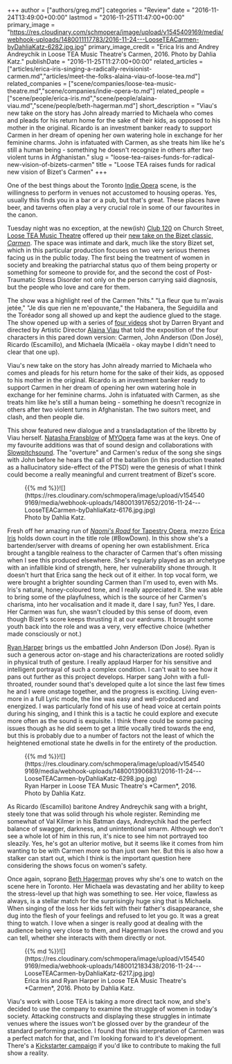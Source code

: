 +++
author = ["authors/greg.md"]
categories = "Review"
date = "2016-11-24T13:49:00+00:00"
lastmod = "2016-11-25T11:47:00+00:00"
primary_image = "https://res.cloudinary.com/schmopera/image/upload/v1545409169/media/webhook-uploads/1480011117783/2016-11-24---LooseTEACarmen-byDahliaKatz-6282.jpg.jpg"
primary_image_credit = "Erica Iris and Andrey Andreychik in Loose TEA Music Theatre's Carmen, 2016. Photo by Dahlia Katz."
publishDate = "2016-11-25T11:27:00+00:00"
related_articles = ["articles/erica-iris-singing-a-radically-revisionist-carmen.md","articles/meet-the-folks-alaina-viau-of-loose-tea.md"]
related_companies = ["scene/companies/loose-tea-music-theatre.md","scene/companies/indie-opera-to.md"]
related_people = ["scene/people/erica-iris.md","scene/people/alaina-viau.md","scene/people/beth-hagerman.md"]
short_description = "Viau&#039;s new take on the story has John already married to Michaela who comes and pleads for his return home for the sake of their kids, as opposed to his mother in the original. Ricardo is an investment banker ready to support Carmen in her dream of opening her own watering hole in exchange for her feminine charms. John is infatuated with Carmen, as she treats him like he&#039;s still a human being - something he doesn&#039;t recognize in others after two violent turns in Afghanistan."
slug = "loose-tea-raises-funds-for-radical-new-vision-of-bizets-carmen"
title = "Loose TEA raises funds for radical new vision of Bizet&#039;s Carmen"
+++

One of the best things about the Toronto [Indie Opera](/scene/companies/indie-opera-to/) scene, is the willingness to perform in venues not accustomed to housing operas. Yes, usually this finds you in a bar or a pub, but that's great. These places have beer, and taverns often play a very crucial role in some of our favourites in the canon. 

Tuesday night was no exception, at the new(ish) [Club 120](http://www.club120.ca/) on Church Street, [Loose TEA Music Theatre](/scene/companies/loose-tea-music-theatre/) offered up their [new take on the Bizet classic, *Carmen*](/erica-iris-singing-a-radically-revisionist-carmen/). The space was intimate and dark, much like the story Bizet set, which in this particular production focuses on two very serious themes facing us in the public today. The first being the treatment of women in society and breaking the patriarchal status quo of them being property or something for someone to provide for, and the second the cost of Post-Traumatic Stress Disorder not only on the person carrying said diagnosis, but the people who love and care for them. 

The show was a highlight reel of the Carmen "hits." "La fleur que tu m'avais jetée," "Je dis que rien ne m'epouvante," the Habanera, the Seguidilla and the Toréador song all showed up and kept the audience glued to the stage. The show opened up with a series of [four videos](https://www.youtube.com/channel/UCiYEOqBZMigUcbMSwzHBmcQ) shot by Darren Bryant and directed by Artistic Director [Alaina Viau](/scene/people/alaina-viau/) that told the exposition of the four characters in this pared down version: Carmen, John Anderson (Don José), Ricardo (Escamillo), and Michaela (Micaëla - okay maybe I didn't need to clear that one up). 

Viau's new take on the story has John already married to Michaela who comes and pleads for his return home for the sake of their kids, as opposed to his mother in the original. Ricardo is an investment banker ready to support Carmen in her dream of opening her own watering hole in exchange for her feminine charms. John is infatuated with Carmen, as she treats him like he's still a human being - something he doesn't recognize in others after two violent turns in Afghanistan. The two suitors meet, and clash, and then people die. 

This show featured new dialogue and a transladaptation of the libretto by Viau herself. [Natasha Fransblow](/scene/people/natasha-fransblow/) of [MYOpera](/scene/companies/myopera/) fame was at the keys. One of my favourite additions was that of sound design and collaborations with [Slowpitchsound](http://www.slowpitchsound.com/). The "overture" and Carmen's redux of the song she sings with John before he hears the call of the batallion (in this production treated as a hallucinatory side-effect of the PTSD) were the genesis of what I think could become a really meaningful and current treatment of Bizet's score. 

<figure data-type="image">{{% md %}}![](https://res.cloudinary.com/schmopera/image/upload/v1545409169/media/webhook-uploads/1480013917652/2016-11-24---LooseTEACarmen-byDahliaKatz-6176.jpg.jpg)
<figcaption>Photo by Dahlia Katz.</figcaption>
</figure>

Fresh off her amazing run of [*Naomi's Road* for Tapestry Opera](/in-review-naomis-road/), mezzo [Erica Iris](/scene/people/erica-iris/) holds down court in the title role (#BowDown). In this show she's a bartender/server with dreams of opening her own establishment. Erica brought a tangible realness to the character of Carmen that's often missing when I see this produced elsewhere. She's regularly played as an archetype with an infallible kind of strength, here, her vulnerability shone through. It doesn't hurt that Erica sang the heck out of it either. In top vocal form, we were brought a brighter sounding Carmen than I'm used to, even with Ms. Iris's natural, honey-coloured tone, and I really appreciated it. She was able to bring some of the playfulness, which is the source of her Carmen's charisma, into her vocalisation and it made it, dare I say, fun? Yes, I dare. Her Carmen was fun, she wasn't clouded by this sense of doom, even though Bizet's score keeps thrusting it at our eardrums. It brought some youth back into the role and was a very, very effective choice (whether made consciously or not.)

[Ryan Harper](/scene/people/ryan-harper/) brings us the embattled John Anderson (Don José). Ryan is such a generous actor on-stage and his characterizations are rooted solidly in physical truth of gesture. I really applaud Harper for his sensitive and intelligent portrayal of such a complex condition. I can't wait to see how it pans out further as this project develops. Harper sang John with a full-throated, rounder sound that's developed quite a lot since the last few times he and I were onstage together, and the progress is exciting. Living even-more in a full Lyric mode, the line was easy and well-produced and energized. I was particularly fond of his use of head voice at certain points during his singing, and I think this is a tactic he could explore and execute more often as the sound is exquisite. I think there could be some pacing issues though as he did seem to get a little vocally tired towards the end, but this is probably due to a number of factors not the least of which the heightened emotional state he dwells in for the entirety of the production. 

<figure data-type="image">{{% md %}}![](https://res.cloudinary.com/schmopera/image/upload/v1545409169/media/webhook-uploads/1480013906831/2016-11-24---LooseTEACarmen-byDahliaKatz-6298.jpg.jpg)
<figcaption>Ryan Harper in Loose TEA Music Theatre's *Carmen*, 2016. Photo by Dahlia Katz.</figcaption>
</figure>

As Ricardo (Escamillo) baritone Andrey Andreychik sang with a bright, steely tone that was solid through his whole register. Reminding me somewhat of Val Kilmer in his Batman days, Andreychik had the perfect balance of swagger, darkness, and unintentional smarm. Although we don't see a whole lot of him in this run, it's nice to see him not portrayed too sleazily. Yes, he's got an ulterior motive, but it seems like it comes from him wanting to be with Carmen more so than just own her. But this is also how a stalker can start out, which I think is the important question here considering the shows focus on women's safety. 

Once again, soprano [Beth Hagerman](/spotlight-on-beth-hagerman/) proves why she's one to watch on the scene here in Toronto. Her Michaela was devastating and her ability to keep the stress-level up that high was something to see. Her voice, flawless as always, is a stellar match for the surprisingly huge sing that is Michaela. When singing of the loss her kids felt with their father's disappearance, she dug into the flesh of your feelings and refused to let you go. It was a great thing to watch. I love when a singer is really good at dealing with the audience being very close to them, and Hagerman loves the crowd and you can tell, whether she interacts with them directly or not. 

<figure data-type="image">{{% md %}}![](https://res.cloudinary.com/schmopera/image/upload/v1545409169/media/webhook-uploads/1480012183438/2016-11-24---LooseTEACarmen-byDahliaKatz-6217.jpg.jpg)
<figcaption>Erica Iris and Ryan Harper in Loose TEA Music Theatre's *Carmen*, 2016. Photo by Dahlia Katz.</figcaption>
</figure>

Viau's work with Loose TEA is taking a more direct tack now, and she's decided to use the company to examine the struggle of women in today's society. Attacking constructs and displaying these struggles in intimate venues where the issues won't be glossed over by the grandeur of the standard performing practice. I found that this interpretation of Carmen was a perfect match for that, and I'm looking forward to it's development. There's a [Kickstarter campaign](https://www.kickstarter.com/projects/looseteacarmen/carmen-a-modern-re-visioning) if you'd like to contribute to making the full show a reality. 
